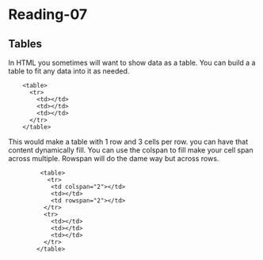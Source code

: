 # Reading-07

## Tables

In HTML you sometimes will want to show data as a table. You can build a a table to fit any data into it as needed.

        <table>
          <tr>
            <td></td>
            <td></td>
            <td></td>
          </tr>
        </table>

This would make a table with 1 row and 3 cells per row. you can have that content dynamically fill. You can use the colspan to fill make your cell span across multiple.  Rowspan will do the dame way but across rows.           
            
             <table>
               <tr>
                <td colspan="2"></td>
                <td></td>
                <td rowspan="2"></td>
              </tr>
              <tr>
                <td></td>
                <td></td>
                <td></td>
              </tr>
            </table>